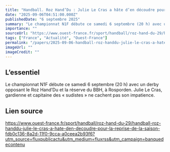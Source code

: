 ```yaml
---
title: "Handball. Roz Hand’Du : Julie Le Cras a hâte d’en découdre pour la reprise de la saison"
date: "2025-09-06T04:51:00.000Z"
publishedDate: "6 septembre 2025"
summary: "Le championnat N1F débute ce samedi 6 septembre (20 h) avec un derby opposant le Roz Hand’Du et la réserve du BBH, à Rosporden. Julie Le Cras, gardienne et capitaine des « sudistes » ne cachent pas son impatience."
importance: ""
sourceUrl: "https://www.ouest-france.fr/sport/handball/roz-hand-du-29/handball-roz-handdu-julie-le-cras-a-hate-den-decoudre-pour-la-reprise-de-la-saison-fdb0c136-8a2d-11f0-9cca-a0ceea2b93f6?utm_source=fluxpublicactu&utm_medium=fluxrss&utm_campaign=banquedecontenu"
tags: ["France", "Actualité", "Ouest-France"]
permalink: "/papers/2025-09-06-handball-roz-handdu-julie-le-cras-a-hate-den-decoudre-pour-la-reprise-de-la-saison"
imageUrl: ""
imageCredit: ""
---
```


## L’essentiel

Le championnat N1F débute ce samedi 6 septembre (20 h) avec un derby opposant le Roz Hand’Du et la réserve du BBH, à Rosporden. Julie Le Cras, gardienne et capitaine des « sudistes » ne cachent pas son impatience.

## Lien source

https://www.ouest-france.fr/sport/handball/roz-hand-du-29/handball-roz-handdu-julie-le-cras-a-hate-den-decoudre-pour-la-reprise-de-la-saison-fdb0c136-8a2d-11f0-9cca-a0ceea2b93f6?utm_source=fluxpublicactu&utm_medium=fluxrss&utm_campaign=banquedecontenu
